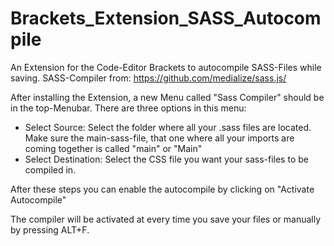 # Brackets_Extension_SASS_Autocompile
An Extension for the Code-Editor Brackets to autocompile SASS-Files while saving.
SASS-Compiler from: https://github.com/medialize/sass.js/

After installing the Extension, a new Menu called "Sass Compiler" should be in the top-Menubar. There are three options in this menu:
  - Select Source: Select the folder where all your .sass files are located. Make sure the main-sass-file, that one where all your        imports are coming together is called "main" or "Main"
  - Select Destination: Select the CSS file you want your sass-files to be compiled in.
  
After these steps you can enable the autocompile by clicking on "Activate Autocompile"

The compiler will be activated at every time you save your files or manually by pressing ALT+F.
